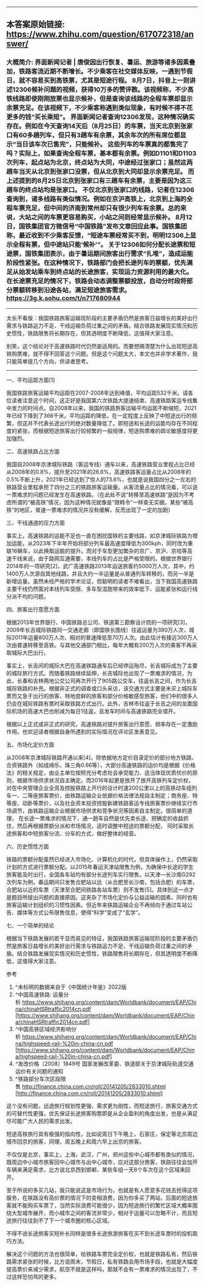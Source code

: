 ----------------------------------------
## 本答案原始链接: https://www.zhihu.com/question/617072318/answer/
### 大概简介: 界面新闻记者 | 唐俊因出行恢复、暑运、旅游等诸多因素叠加，铁路客流近期不断增长。不少乘客在社交媒体反映，一遇到节假日，就不容易买到高铁票，尤其是短途行程。 8月7日，抖音上一则讲述12306候补问题的视频，获得10万多的赞评数。该视频称，不少高铁线路即使刚刚放票也显示候补，但是查询该线路的全程车票却显示余票充足。在该视频下，不少乘客称遇到类似现象，有时候不得不花更多的钱“买长乘短”。 界面新闻记者查询12306发现，这种情况确实存在。例如在今天查询14天后（8月25日）的车票，当天北京到张家口有60多趟列车，但只有3趟车有余票，其余车次的所有席位都显示“当日该车次已售完”，只能候补。 这些列车的车票真的都售完了吗？实际上，如果查询全程车票，基本都有余票。例如D1101和D1103次列车，起点站为北京，终点站为大同，中途经过张家口；虽然这两趟车当天从北京到张家口没票，但从北京到大同却显示余票充足。 而上述提到的8月25日北京到张家口有三趟车有余票，主要是因为这三趟车的终点站均是张家口。 不仅北京到张家口的线路，记者在12306查询到，诸多线路有类似情况。例如在京沪高铁上，北京到上海的全程车票充足，但中间的济南到常州却只有很少列车有余票。总的来说，大站之间的车票更容易购买，小站之间则经常显示候补。 8月12日，国铁集团官方微信号“中国铁路”发布文章回应此事。国铁集团称，最近收到不少乘客反馈，“短途车票经常买不到，明明12306上显示全程有票，但中途站只能‘候补’“。 关于12306如何分配长途票和短途票，国铁集团表示，由于暑运期间旅客出行需求“扎堆”，造成运能阶段性紧张。在这种情况下，铁路部门会把长途列车的票额，优先满足从始发站乘车到终点站的长途旅客，实现运力资源利用的最大化。在长途票充足的情况下，铁路会动态调整票额投放，自动分时段将部分票额转移到沿途各站，满足短途旅客需求。 https://3g.k.sohu.com/t/n717680944
----------------------------------------
太长不看版：我国铁路旅客运输现阶段的主要矛盾仍然是旅客日益增长的美好出行需求与铁路运力不足、干线运输负荷过重之间的矛盾。结合铁路发展现实情况和历史惯性，铁路限售将长期存在，但其透明度不断降低，这值得大家注意。

别笑，这个结论对于高速铁路时代仍然是适用的。而要想搞清楚为什么出现短途高铁购票难，就不得不回答这个问题。但是这个问题太大，本文也并非学术著作，我只能简单提几个方向，供读者思考。

----------------------------------------


一、平均运距方面[1]

我国铁路旅客运输平均运距在2007-2008年达到峰值，平均运距532千米。请各位读者注意这个时间，这正好是我国第六次铁路大提速结束、高速铁路客运专线集中发力的时间点。自2008年以来，我国的铁路旅客运输平均运距不断缩短，2021年已经下降到了366千米。平均运距的降低，在一定程度上反映了中短途出行的频繁，但这并不代表长途出行的绝对数量降低了。即短途和长途的运能均存在不同程度的紧张，而根据短途旅客出行较频繁的一般规律，短途购票难的舆论敏感度将更加强烈。


二、高速铁路占比方面

我国自2008年京津城际铁路（客运专线）通车以来，高速铁路营业里程占比已经从2008年的0.8%，提升至2021年的26.6%，高速铁路客运量占比从2008年的0.5%不断上升，2021年已经达到了惊人的73.6%，也就是说我国四分之一左右的铁路营业里程承担了四分之三的铁路旅客运输量。从客流量占比的情况看，可以说一票难求的问题已经发生在高速铁路。（在此处不说“转移至高速铁路”是因为不考虑所谓的“被高铁”情况，因为这种情况就像是“限韩令”一样查无实据。某些“被高铁”的地区，普速一票难求的情况并没有缓解，反而出现了一定的加剧）


三、干线通道的压力方面

事实上，高速铁路的运能不足也一直在困扰国铁的主要线路，如京津城际铁路为增加运能，从2023年下半年开始将部分列车最高速度降低为300kph，同时改为重联16辆车，以此换取运能的提升。而对于车型更加繁杂的京广、京沪、京哈等高速干线来说，由于路网互通需要，本线列车的占比是严格受限的。根据世界银行2014年的一项研究[2]，武广高速铁路2013年运送旅客约5000万人次，其中，约1400万人次源自其他线路，并且大约一半运量是从普通列车转移的，而另一半是新增运量。虽然未经严格的学术论证，但聪明的读者不难看出，当下我国高速铁路主要干线仍然面对本线列车受限、多车型混跑带来的效率低下、运能紧张和运行线分派不均的问题。


四、旅客出行意愿方面

根据2013年世界银行、中国铁路总公司、铁道第三勘察设计院的一项研究[3]，2009年长吉城际铁路同一交通走廊（即国铁长图线）往返运量为380万人次，城际2011年运量800万人次、相对的普速降低至70万人次。由此估计有接近300万人次由普速转移至高铁。与其他交通部门相比，每年大概有200万人次的乘客不再采取城际大巴出行。

事实上，长吉间的城际大巴在高速铁路通车后已经停运殆尽，长吉城际成为了主要的城际旅行方式。而随着铁路继续延伸，长吉城际也出现了一票难求的情况，为此，长春和吉林两地公交公司再次开行了905路公交车，往返长吉之间，作为长吉城际铁路的补充。根据非正式的调查或口头采访，该交通方式主要是未买上城际车票而又急于出行的旅客、特地尝鲜的旅客和部分价格敏感型旅客，他们中的很多人仍会在城际铁路有票时采取铁路方式出行。此外，吉林市往返于长吉之间的龙嘉国际机场的高速大巴也削减为每日1往返，且发车时间与高速铁路完全错开。

根据以上正式或非正式的研究，高速铁路对提升旅客出行意愿、频率存在一定激励作用。也欢迎读者根据自身所遇到的实际情况在评论区发表意见。


五、市场化定价方面

从2008年京津城际铁路开通以来[4]，除依据地方定价目录定价的部分地方铁路、合资铁路外（如成绵乐、珠三角0.66等），大部分高速铁路的运价均是根据《价格法》的相关规定，由业主单位按照充分考虑社会承受能力、适当体现优质优价的原则，根据市场供求状况自主确定。而2016年起更是放开了放开高铁列车定价权，对在中央管理企业全资及控股铁路上开行的设计时速200公里以上的高铁动车组列车一、二等座旅客票价，由铁路运输企业依据价格法律法规自主制定；商务座、特等座、动卧等票价，以及社会资本投资控股新建铁路客运专线旅客票价继续实行市场调节，由铁路运输企业根据市场供求和竞争状况等因素自主制定。很简单的道理， 在长途一票难求的情况下，通一趟车自然是优先卖长途、把确定的收益抓住，然后再根据票额分派和市场情况，适时调整中短途的票额分配， 同时采取长途旅客和中短旅客分流、分车的方式，做好整体的经营。


六、历史惯性方面

铁路的票额分配虽然已经进入市场化、计算机化的时代，但具体操作上，仍然采取计划的方式进行票额分配。以2015年春运天津站限售为例，为确保中长途的学生旅客能及时出行，全国各车站均有部分长途列车实行限售。以天津—长沙南G292次列车为例，春运期间只发售合肥站以远（从合肥至长沙南，包括合肥）的车票，合肥站以近的车票（天津至合肥间铁路各站车票）则不发售[5]。具体到这一点才是题目所提出问题的直接原因。这夹杂了市场化定价与公益运输的因素、同时也有旅客运输计划组织的习惯性因素。但近年来铁路运输企业不再倾向于通过车站公告、媒体等方式公布限售信息，使得“科学”变成了“玄学”。


七、一个简单的结论

根据当下铁路发展的若干显而易见的特征，我国铁路旅客运输现阶段的主要矛盾仍然是旅客日益增长的美好出行需求与铁路运力不足、干线运输负荷过重之间的矛盾。结合铁路发展现实情况和历史惯性，铁路限售将长期存在，但其透明度不断降低，这值得大家注意。


参考

 1. ^未标明的数据来自于《中国统计年鉴》2022版
 2. ^中国高速铁路: 运量分析 https://www.shihang.org/content/dam/Worldbank/document/EAP/China/chinaHSRtraffic2014cn.pdf [https://www.shihang.org/content/dam/Worldbank/document/EAP/China/chinaHSRtraffic2014cn.pdf]
 3. ^中国高铁区域经济影响分析 https://www.shihang.org/content/dam/Worldbank/document/EAP/China/highspeed-rail-%20in-china-cn.pdf [https://www.shihang.org/content/dam/Worldbank/document/EAP/China/highspeed-rail-%20in-china-cn.pdf]
 4. ^发改价格〔2008〕1849号 国家发展改革委、铁道部关于京津城际轨道交通运价有关问题的通知
 5. ^铁路部分车次区段限售 http://finance.china.com.cn/roll/20141205/2833010.shtml [http://finance.china.com.cn/roll/20141205/2833010.shtml]

这个没有问题，远途旅行规划性更强，需求更为刚性，而短途旅行，旅客交通方式的可替代性更强，优先保证长途旅客购票即是从企业盈利的角度出发，也是从满足尽可能广大人民的需求出发。

短途高铁旅行具有极强的指向性，比如说周日下午晚上，石家庄，保定等北京周边城市回京的旅客，同理，周五晚上和周六早上出京的旅客。

不仅仅是北京，事实上，上海，武汉，广州，郑州这些中心城市都有类似的情况，既周边中小城市旅客回中心城市与出中心城市，应对这部分旅客，铁路往往会加开车辆来满足需求，比方说北京西到邯郸，某些车组一天8个车次在这个区域来回开。

至于所说的多买几站，我只能说这是市场行为，也就是有人愿意多花钱去抢得这项服务，在铁路没有高价票的情况下的变相浪费，因为你多买了两站，后面的短途旅客就不能购买车票了，当然实际浪费可能很少，因为短途旅行的繁忙区域大概率围绕大型城市展开，而小城市之间的客流非常少，相对于运量可以忽略不计，而且短途旅行往往到不了下一个城市圈的核心区域。

不得不说长途旅客买短补长同样是很多长途旅游旅客在买不到长途车票时的投机取巧方法。

解决这个问题的方法也很简单，给铁路车票完全定价权，也就是铁路私有，然后铁路需求紧张的时候，比方说周末，节假日，私有铁路会用市场手段，也就是大幅度提高票价来减少需求，航空不就是这样吗，那就不会有一票难求的情况出现了，不过这样恐怕骂的更多。